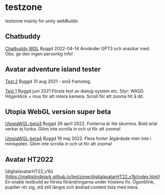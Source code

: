 # testzone
testzone mainly for unity webBuilds

## Chatbuddy
[Chatbuddy WGL](https://mattislindmark.github.io/testzone/aichatbuddy/index.html)
Byggd 2022-04-14
Använder GPT3 och snackar med. Obs, ge den ingen personlig info!

## Avatar adventure island tester 
[Test 2](https://mattislindmark.github.io/testzone/avatarbuild2/index.html)
Byggd 31 aug 2021 - små framsteg.

[Test 1](https://mattislindmark.github.io/testzone/avatarbuild/index.html)
Byggd juni 2021
Första test av dialog-system etc.
Styr: WASD. Högerklick + mus för att rotera kamera. Scroll för att zooma hit å dit.

## Utopia WebGL version super beta
[UtopiaWGL-beta3](https://mattislindmark.github.io/testzone/UtopiaWGLbeta3/index.html)
Byggd 26 april 2022. Fonterna är lite skumma. Bold arial verkar ej funka.
Glöm inte scrolla in och ut för att zooma!

[UtopiaWGL-beta4](https://mattislindmark.github.io/testzone/UtopiaWGLbeta4/index.html)
Byggd 19 maj 2022. Flera fonter åtgärdade men inte i minispelen.
Glöm inte scrolla in och ut för att zooma!

## Avatar HT2022
[digitalavatarHT22_v1b] (https://mattislindmark.github.io/testzone/digitalavatarHT22_v1b/index.html)
En snabb testbuild av första förändringarna under höstens fix.
Ögonblink, pupiller rör sig, stå still längre och ändrad content lista med mera.